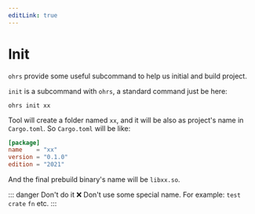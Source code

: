 ```yaml
---
editLink: true
---
```


# Init

`ohrs` provide some useful subcommand to help us initial and build project.

`init` is a subcommand with `ohrs`, a standard command just be here:

```shell
ohrs init xx
```

Tool will create a folder named `xx`, and it will be also as project's name in `Cargo.toml`. So `Cargo.toml` will be like:

```toml
[package]
name    = "xx"
version = "0.1.0"
edition = "2021"
```

And the final prebuild binary's name will be `libxx.so`.

::: danger Don't do it
❌ Don't use some special name. For example: `test` `crate` `fn` etc.
:::